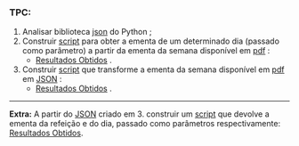 ### TPC:
1. Analisar biblioteca [json](https://docs.python.org/3/library/json.html) do Python ;
2. Construir [script](ementaDiaApp.py) para obter a ementa de um determinado dia (passado como parâmetro) a partir da ementa da semana disponível em [pdf](ementa.pdf) : 
    * [Resultados Obtidos](ementaDia.txt) .
3. Construir [script](ementa2JSON.py) que transforme a ementa da semana disponível em [pdf](ementa.pdf) em [JSON](esboco.json) :
    * [Resultados Obtidos](ementa.json) .

- - - -

**Extra:** A partir do [JSON](ementa.json) criado em 3. construir um [script](ementaDiaFromJSON.py) que devolve a ementa da refeição e do dia, passado como parâmetros respectivamente: [Resultados Obtidos](ementaDiaJSON.txt). 
